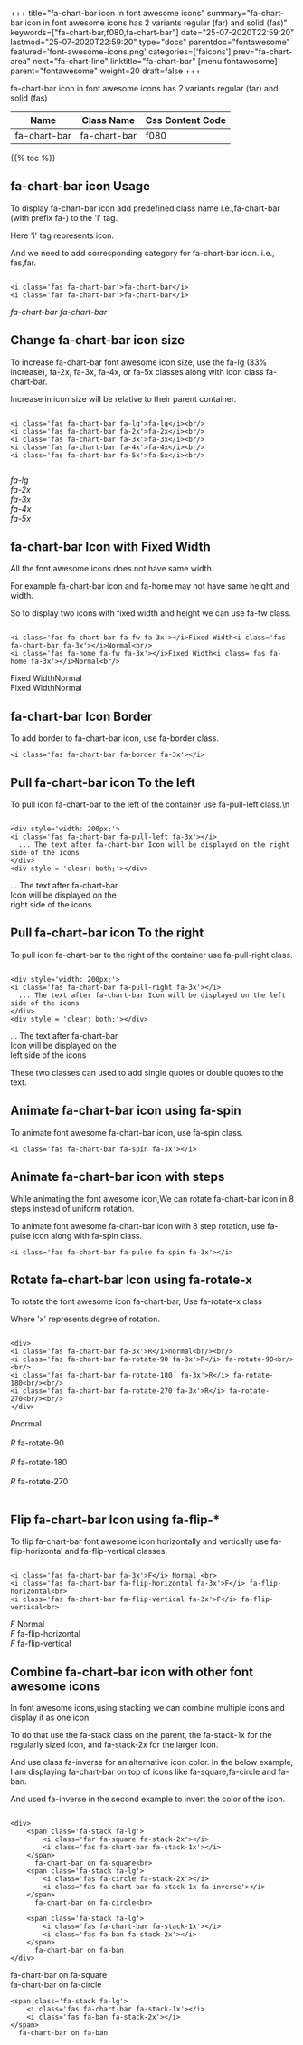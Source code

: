 +++
title="fa-chart-bar icon in font awesome icons"
summary="fa-chart-bar icon in font awesome icons has 2 variants regular (far) and solid (fas)"
keywords=["fa-chart-bar,f080,fa-chart-bar"]
date="25-07-2020T22:59:20"
lastmod="25-07-2020T22:59:20"
type="docs"
parentdoc="fontawesome"
featured='font-awesome-icons.png'
categories=['faicons']
prev="fa-chart-area"
next="fa-chart-line"
linktitle="fa-chart-bar"
[menu.fontawesome]
parent="fontawesome"
weight=20
draft=false
+++


fa-chart-bar icon in font awesome icons has 2 variants regular (far) and solid (fas)

<div class='table-responsive'><table class='table'><thead><tr><th>Name</th><th>Class Name</th><th>Css Content Code</th></tr></thead><tbody><tr><td>fa-chart-bar</td><td>fa-chart-bar</td><td>f080</td></tr></tbody></table></div>


{{% toc %}}


## fa-chart-bar icon Usage

To display fa-chart-bar icon add predefined class name i.e.,fa-chart-bar (with prefix fa-) to the 'i' tag.

Here 'i' tag represents icon.

And we need to add corresponding category for fa-chart-bar icon. i.e., fas,far.


```

<i class='fas fa-chart-bar'>fa-chart-bar</i>
<i class='far fa-chart-bar'>fa-chart-bar</i>
```

<i class='fas fa-chart-bar'>fa-chart-bar</i>
<i class='far fa-chart-bar'>fa-chart-bar</i>




## Change fa-chart-bar icon size
To increase fa-chart-bar font awesome icon size, use the fa-lg (33% increase), fa-2x, fa-3x, fa-4x, or fa-5x classes along with icon class fa-chart-bar.

Increase in icon size will be relative to their parent container. 

```

<i class='fas fa-chart-bar fa-lg'>fa-lg</i><br/>
<i class='fas fa-chart-bar fa-2x'>fa-2x</i><br/>
<i class='fas fa-chart-bar fa-3x'>fa-3x</i><br/>
<i class='fas fa-chart-bar fa-4x'>fa-4x</i><br/>
<i class='fas fa-chart-bar fa-5x'>fa-5x</i><br/>
            
```

<i class='fas fa-chart-bar fa-lg'>fa-lg</i><br/>
<i class='fas fa-chart-bar fa-2x'>fa-2x</i><br/>
<i class='fas fa-chart-bar fa-3x'>fa-3x</i><br/>
<i class='fas fa-chart-bar fa-4x'>fa-4x</i><br/>
<i class='fas fa-chart-bar fa-5x'>fa-5x</i><br/>
            



## fa-chart-bar Icon with Fixed Width 

All the font awesome icons does not have same width.

For example fa-chart-bar icon and fa-home may not have same height and width.

So to display two icons with fixed width and height we can use fa-fw class.


```

<i class='fas fa-chart-bar fa-fw fa-3x'></i>Fixed Width<i class='fas fa-chart-bar fa-3x'></i>Normal<br/>
<i class='fas fa-home fa-fw fa-3x'></i>Fixed Width<i class='fas fa-home fa-3x'></i>Normal<br/>
```

<i class='fas fa-chart-bar fa-fw fa-3x'></i>Fixed Width<i class='fas fa-chart-bar fa-3x'></i>Normal<br/>
<i class='fas fa-home fa-fw fa-3x'></i>Fixed Width<i class='fas fa-home fa-3x'></i>Normal<br/>



## fa-chart-bar Icon Border 

To add border to fa-chart-bar icon, use fa-border class.


```
<i class='fas fa-chart-bar fa-border fa-3x'></i>

```
<i class='fas fa-chart-bar fa-border fa-3x'></i>





## Pull fa-chart-bar icon To the left

To pull icon fa-chart-bar to the left of the container use fa-pull-left class.\n

```

<div style='width: 200px;'>
<i class='fas fa-chart-bar fa-pull-left fa-3x'></i>
  ... The text after fa-chart-bar Icon will be displayed on the right side of the icons
</div>
<div style = 'clear: both;'></div>
```

<div style='width: 200px;'>
<i class='fas fa-chart-bar fa-pull-left fa-3x'></i>
  ... The text after fa-chart-bar Icon will be displayed on the right side of the icons
</div>
<div style = 'clear: both;'></div>




## Pull fa-chart-bar icon To the right
To pull icon fa-chart-bar to the right of the container use fa-pull-right class.

```

<div style='width: 200px;'>
<i class='fas fa-chart-bar fa-pull-right fa-3x'></i>
  ... The text after fa-chart-bar Icon will be displayed on the left side of the icons
</div>
<div style = 'clear: both;'></div>
```

<div style='width: 200px;'>
<i class='fas fa-chart-bar fa-pull-right fa-3x'></i>
  ... The text after fa-chart-bar Icon will be displayed on the left side of the icons
</div>
<div style = 'clear: both;'></div>

These two classes can used to add single quotes or double quotes to the text.


## Animate fa-chart-bar icon using fa-spin
To animate font awesome fa-chart-bar icon, use fa-spin class.

```
<i class='fas fa-chart-bar fa-spin fa-3x'></i>
```
<i class='fas fa-chart-bar fa-spin fa-3x'></i>




## Animate fa-chart-bar icon with steps
While animating the font awesome icon,We can rotate fa-chart-bar icon in 8 steps instead of uniform rotation.

To animate font awesome fa-chart-bar icon with 8 step rotation, use fa-pulse icon along with fa-spin class.


```
<i class='fas fa-chart-bar fa-pulse fa-spin fa-3x'></i>

```
<i class='fas fa-chart-bar fa-pulse fa-spin fa-3x'></i>





## Rotate fa-chart-bar Icon using fa-rotate-x
To rotate the font awesome icon fa-chart-bar, Use fa-rotate-x class

Where 'x' represents degree of rotation.


```

<div>
<i class='fas fa-chart-bar fa-3x'>R</i>normal<br/><br/>
<i class='fas fa-chart-bar fa-rotate-90 fa-3x'>R</i> fa-rotate-90<br/><br/> 
<i class='fas fa-chart-bar fa-rotate-180  fa-3x'>R</i> fa-rotate-180<br/><br/> 
<i class='fas fa-chart-bar fa-rotate-270 fa-3x'>R</i> fa-rotate-270<br/><br/>
</div>
```

<div>
<i class='fas fa-chart-bar fa-3x'>R</i>normal<br/><br/>
<i class='fas fa-chart-bar fa-rotate-90 fa-3x'>R</i> fa-rotate-90<br/><br/> 
<i class='fas fa-chart-bar fa-rotate-180  fa-3x'>R</i> fa-rotate-180<br/><br/> 
<i class='fas fa-chart-bar fa-rotate-270 fa-3x'>R</i> fa-rotate-270<br/><br/>
</div>




## Flip fa-chart-bar Icon using fa-flip-*
To flip fa-chart-bar font awesome icon horizontally and vertically use fa-flip-horizontal and fa-flip-vertical classes. 

```

<i class='fas fa-chart-bar fa-3x'>F</i> Normal <br>
<i class='fas fa-chart-bar fa-flip-horizontal fa-3x'>F</i> fa-flip-horizontal<br>
<i class='fas fa-chart-bar fa-flip-vertical fa-3x'>F</i> fa-flip-vertical<br>
```

<i class='fas fa-chart-bar fa-3x'>F</i> Normal <br>
<i class='fas fa-chart-bar fa-flip-horizontal fa-3x'>F</i> fa-flip-horizontal<br>
<i class='fas fa-chart-bar fa-flip-vertical fa-3x'>F</i> fa-flip-vertical<br>




## Combine fa-chart-bar icon with other font awesome icons
In font awesome icons,using stacking we can combine multiple icons and display it as one icon 

To do that use the fa-stack class on the parent, the fa-stack-1x for the regularly sized icon, and fa-stack-2x for the larger icon.

And use class fa-inverse for an alternative icon color. 
In the below example, I am displaying fa-chart-bar on top of icons like fa-square,fa-circle and fa-ban.

And used fa-inverse in the second example to invert the color of the icon.

```

<div>
    <span class='fa-stack fa-lg'>
        <i class='far fa-square fa-stack-2x'></i>
        <i class='fas fa-chart-bar fa-stack-1x'></i>
    </span>
      fa-chart-bar on fa-square<br>
    <span class='fa-stack fa-lg'>
        <i class='fas fa-circle fa-stack-2x'></i>
        <i class='fas fa-chart-bar fa-stack-1x fa-inverse'></i>
    </span>
      fa-chart-bar on fa-circle<br>

    <span class='fa-stack fa-lg'>
        <i class='fas fa-chart-bar fa-stack-1x'></i>
        <i class='fas fa-ban fa-stack-2x'></i>
    </span>
      fa-chart-bar on fa-ban
</div>
```

<div>
    <span class='fa-stack fa-lg'>
        <i class='far fa-square fa-stack-2x'></i>
        <i class='fas fa-chart-bar fa-stack-1x'></i>
    </span>
      fa-chart-bar on fa-square<br>
    <span class='fa-stack fa-lg'>
        <i class='fas fa-circle fa-stack-2x'></i>
        <i class='fas fa-chart-bar fa-stack-1x fa-inverse'></i>
    </span>
      fa-chart-bar on fa-circle<br>

    <span class='fa-stack fa-lg'>
        <i class='fas fa-chart-bar fa-stack-1x'></i>
        <i class='fas fa-ban fa-stack-2x'></i>
    </span>
      fa-chart-bar on fa-ban
</div>






